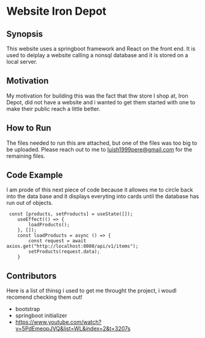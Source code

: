 # Website Iron Depot

## Synopsis
This website uses a springboot framework and React on the front end. It is used to deiplay a website calling a nonsql database and it is stored on a local server. 

## Motivation
My motivation for building this was the fact that thw store I shop at, Iron Depot, did not have a website and i wanted to get them started with one to make their public reach a little better. 
## How to Run
The files needed to run this are attached, but one of the files was too big to be uploaded. Please reach out to me to luish1999pere@gmail.com for the remaining files. 
## Code Example
I am prode of this next piece of code because it allowes me to circle back into the data base and it displays everyting into cards until the database has run out of objects. 
```
 const [products, setProducts] = useState([]);
    useEffect(() => {
        loadProducts();
    }, []);
    const loadProducts = async () => {
        const request = await axios.get("http://localhost:8080/api/v1/items");
        setProducts(request.data);
    }
```


## Contributors
Here is a list of thinsg i used to get me throught the project, i woudl recomend checking them out! 
- bootstrap
- springboot initializer
- https://www.youtube.com/watch?v=5PdEmeopJVQ&list=WL&index=2&t=3207s


